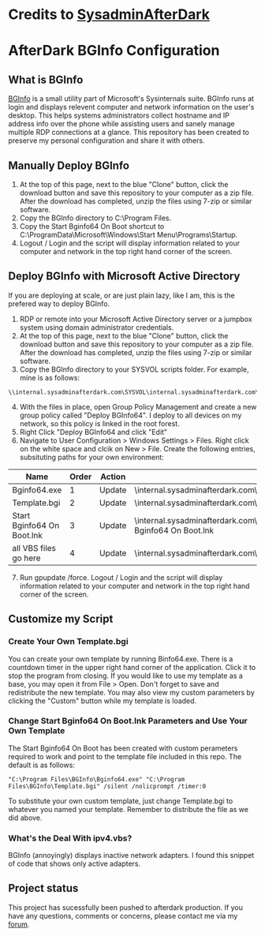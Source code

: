# Credits to [SysadminAfterDark](https://gitlab.sysadminafterdark.com/sysadminafterdark/afterdark-bginfo-configuration)

# AfterDark BGInfo Configuration



## What is BGInfo

[BGInfo](https://learn.microsoft.com/en-us/sysinternals/downloads/bginfo) is a small utility part of Microsoft's Sysinternals suite. BGInfo runs at login and displays relevent computer and network information on the user's desktop. This helps systems administrators collect hostname and IP address info over the phone while assisting users and sanely manage multiple RDP connections at a glance. This repository has been created to preserve my personal configuration and share it with others.   

## Manually Deploy BGInfo

1. At the top of this page, next to the blue "Clone" button, click the download button and save this repository to your computer as a zip file. After the download has completed, unzip the files using 7-zip or similar software.
2. Copy the BGInfo directory to C:\Program Files.
3. Copy the Start Bginfo64 On Boot shortcut to C:\ProgramData\Microsoft\Windows\Start Menu\Programs\Startup.
4. Logout / Login and the script will display information related to your computer and network in the top right hand corner of the screen.

## Deploy BGInfo with Microsoft Active Directory

If you are deploying at scale, or are just plain lazy, like I am, this is the prefered way to deploy BGInfo.

1. RDP or remote into your Microsoft Active Directory server or a jumpbox system using domain administrator credentials.
2. At the top of this page, next to the blue "Clone" button, click the download button and save this repository to your computer as a zip file. After the download has completed, unzip the files using 7-zip or similar software.
3. Copy the BGInfo directory to your SYSVOL scripts folder. For example, mine is as follows: 
 ```
\\internal.sysadminafterdark.com\SYSVOL\internal.sysadminafterdark.com\scripts\BGInfo
 ```
4. With the files in place, open Group Policy Management and create a new group policy called "Deploy BGInfo64". I deploy to all devices on my network, so this policy is linked in the root forest.
5. Right Click "Deploy BGInfo64 and click "Edit"
6. Navigate to User Configuration > Windows Settings > Files. Right click on the white space and clcik on New > File. Create the following entries, subsituting paths for your own environment:

| Name                        | Order | Action | Source                                                                                                           | Destination                                                                                            |
| ----------------------------| ------| -------| ----------------------------------------------------------------------------------------------------------------- | ------------------------------------------------------------------------------------------------------ |
| Bginfo64.exe                | 1     | Update | \\internal.sysadminafterdark.com\SYSVOL\internal.sysadminafterdark.com\scripts\BGInfo\Bginfo64.exe               | C:\Program Files\BGInfo\Bginfo64.exe                                                                  |
| Template.bgi                | 2     | Update | \\internal.sysadminafterdark.com\SYSVOL\internal.sysadminafterdark.com\scripts\BGInfo\Template.bgi               | C:\Program Files\BGInfo\Template.bgi                                                                  |
| Start Bginfo64 On Boot.lnk  | 3     | Update | \\internal.sysadminafterdark.com\SYSVOL\internal.sysadminafterdark.com\scripts\BGInfo\Start Bginfo64 On Boot.lnk | C:\ProgramData\Microsoft\Windows\Start Menu\Programs\Startup\Start Bginfo64 On Boot.lnk               |
| all VBS files go here                  | 4     | Update | \\internal.sysadminafterdark.com\SYSVOL\internal.sysadminafterdark.com\scripts\BGInfo\ipv4.vbs                   | C:\Program Files\BGInfo\*                                                                   |


7. Run gpupdate /force. Logout / Login and the script will display information related to your computer and network in the top right hand corner of the screen.

## Customize my Script

### Create Your Own Template.bgi

You can create your own template by running Binfo64.exe. There is a countdown timer in the upper right hand corner of the application. Click it to stop the program from closing. If you would like to use my template as a base, you may open it from File > Open. Don't forget to save and redistribute the new template. You may also view my custom parameters by clicking the "Custom" button while my template is loaded.

### Change Start Bginfo64 On Boot.lnk Parameters and Use Your Own Template

The Start Bginfo64 On Boot has been created with custom perameters required to work and point to the template file included in this repo. The default is as follows:
```
"C:\Program Files\BGInfo\Bginfo64.exe" "C:\Program Files\BGInfo\Template.bgi" /silent /nolicprompt /timer:0
```
To substitute your own custom template, just change Template.bgi to whatever you named your template. Remember to distribute the file as we did above.

### What's the Deal With ipv4.vbs?

BGInfo (annoyingly) displays inactive network adapters. I found this snippet of code that shows only active adapters.

## Project status

This project has sucessfully been pushed to afterdark production. If you have any questions, comments or concerns, please contact me via my [forum](https://forum.sysadminafterdark.com/).
